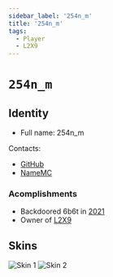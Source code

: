```yaml
---
sidebar_label: '254n_m'
title: '254n_m'
tags:
  - Player
  - L2X9
---
```


# `254n_m`

## Identity
* Full name: 254n_m

Contacts:
* [GitHub](https://github.com/254nm)
* [NameMC](https://namemc.com/profile/254m_n.2)

### Acomplishments
- Backdoored 6b6t in [2021](../History/2021.md)
- Owner of [L2X9](../MC%20Servers/L2X9.md)

## Skins
![Skin 1](https://s.namemc.com/3d/skin/body.png?id=7afc47e209deb184&model=classic&theta=30&phi=21&time=90&width=100&height=200)
![Skin 2](https://s.namemc.com/3d/skin/body.png?id=9820ff5393a5a57d&model=classic&theta=30&phi=21&time=90&width=100&height=200)